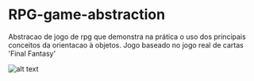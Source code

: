 # RPG-game-abstraction
Abstracao de jogo de rpg que demonstra na prática o uso dos principais conceitos da orientacao à objetos.
Jogo baseado no jogo real de cartas 'Final Fantasy'

![alt text](https://tse2.mm.bing.net/th?id=OIP.U6leGmhDwLydDOQkYkUjIgHaEK&pid=Api)
